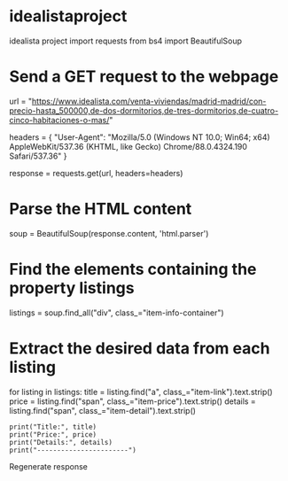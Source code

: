 # idealistaproject
idealista project
import requests
from bs4 import BeautifulSoup

# Send a GET request to the webpage
url = "https://www.idealista.com/venta-viviendas/madrid-madrid/con-precio-hasta_500000,de-dos-dormitorios,de-tres-dormitorios,de-cuatro-cinco-habitaciones-o-mas/"

headers = {
    "User-Agent": "Mozilla/5.0 (Windows NT 10.0; Win64; x64) AppleWebKit/537.36 (KHTML, like Gecko) Chrome/88.0.4324.190 Safari/537.36"
}

response = requests.get(url, headers=headers)

# Parse the HTML content
soup = BeautifulSoup(response.content, 'html.parser')

# Find the elements containing the property listings
listings = soup.find_all("div", class_="item-info-container")

# Extract the desired data from each listing
for listing in listings:
    title = listing.find("a", class_="item-link").text.strip()
    price = listing.find("span", class_="item-price").text.strip()
    details = listing.find("span", class_="item-detail").text.strip()
    
    print("Title:", title)
    print("Price:", price)
    print("Details:", details)
    print("-----------------------")






Regenerate response
